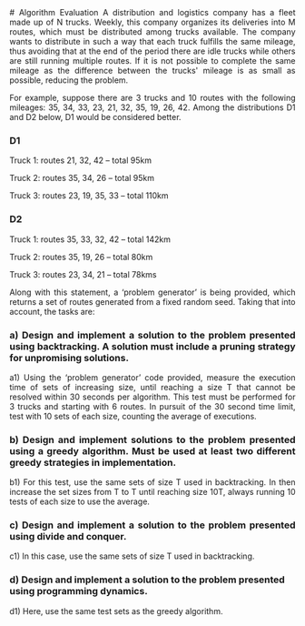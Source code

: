 <div align="justify">
# Algorithm Evaluation
A distribution and logistics company has a fleet made up of N trucks. Weekly,
this company organizes its deliveries into M routes, which must be distributed among trucks
available. The company wants to distribute in such a way that each truck fulfills the same
mileage, thus avoiding that at the end of the period there are idle trucks while others
are still running multiple routes. If it is not possible to complete the same mileage as the
difference between the trucks' mileage is as small as possible, reducing the problem.

For example, suppose there are 3 trucks and 10 routes with the following mileages: 35, 34,
33, 23, 21, 32, 35, 19, 26, 42. Among the distributions D1 and D2 below, D1 would be considered better.


### D1

Truck 1: routes 21, 32, 42 – total 95km

Truck 2: routes 35, 34, 26 – total 95km

Truck 3: routes 23, 19, 35, 33 – total 110km


### D2

Truck 1: routes 35, 33, 32, 42 – total 142km

Truck 2: routes 35, 19, 26 – total 80km

Truck 3: routes 23, 34, 21 – total 78kms

Along with this statement, a ‘problem generator’ is being provided, which returns a set of routes generated from a fixed random seed. Taking that into account, the tasks are:

### a) Design and implement a solution to the problem presented using backtracking. A solution must include a pruning strategy for unpromising solutions.

a1) Using the ‘problem generator’ code provided, measure the execution time of sets of increasing size, until reaching a size T that cannot be resolved within 30 seconds per algorithm. This test must be performed for 3 trucks and starting with 6 routes. In pursuit of the 30 second time limit, test with 10 sets of each size, counting the average of executions.

### b) Design and implement solutions to the problem presented using a greedy algorithm. Must be used at least two different greedy strategies in implementation.

b1) For this test, use the same sets of size T used in backtracking. In then increase the set sizes from T to T until reaching size 10T, always running 10 tests of each size to use the average.

### c) Design and implement a solution to the problem presented using divide and conquer. 

c1) In this case, use the same sets of size T used in backtracking.

</div>

### d) Design and implement a solution to the problem presented using programming dynamics. 

d1) Here, use the same test sets as the greedy algorithm.
